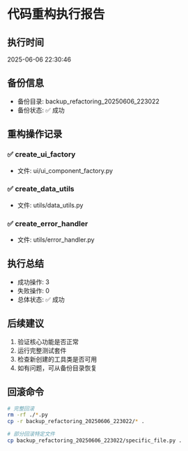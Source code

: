 # 代码重构执行报告

## 执行时间
2025-06-06 22:30:46

## 备份信息
- 备份目录: backup_refactoring_20250606_223022
- 备份状态: ✅ 成功

## 重构操作记录

### ✅ create_ui_factory
- 文件: ui/ui_component_factory.py

### ✅ create_data_utils
- 文件: utils/data_utils.py

### ✅ create_error_handler
- 文件: utils/error_handler.py

## 执行总结
- 成功操作: 3
- 失败操作: 0
- 总体状态: ✅ 成功

## 后续建议
1. 验证核心功能是否正常
2. 运行完整测试套件
3. 检查新创建的工具类是否可用
4. 如有问题，可从备份目录恢复

## 回滚命令
```bash
# 完整回滚
rm -rf ./*.py
cp -r backup_refactoring_20250606_223022/* .

# 部分回滚特定文件
cp backup_refactoring_20250606_223022/specific_file.py .
```
